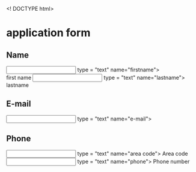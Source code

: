 
<! DOCTYPE html>
<html >
  <head >
   <title ></title >
   <body>
     <div class = " appform" ><h1> application form</h1></div>
      <div class  = "name">
      <form>
      <div id = "name" >
       <h2 class = "name" > Name </h2>
        <input class = "firstname"> type = "text"  name="firstname"> <br>
        <label class ="first label" >first name </label>
         <input class = "lastname"> type = "text"  name="lastname"> <br>
          <label class ="last label" >lastname </label>
  </div>

<h2 class = "name" > E-mail</h2>
<input class = "e-mail"> type = "text"  name="e-mail">

<h2 class = "name" > Phone</h2>
<input class = "code"> type = "text"  name="area code">
<label class ="area code" > Area code</label>
<input class = "number"> type = "text"  name="phone">
<label class ="phone number "> Phone number</label>








